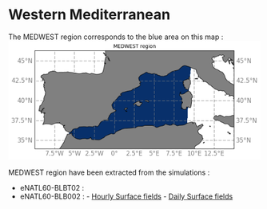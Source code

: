 # Western Mediterranean

The MEDWEST region corresponds to the blue area on this map :
![MEDWEST map](notebooks-maps/region_MEDWEST.png)


MEDWEST region have been extracted from the simulations :
  - eNATL60-BLBT02 :
  - eNATL60-BLB002 :
        - [Hourly Surface fields](../items/MEDWEST60-BLB002-1h-SSH-SST-SSS-SSU-SSV.md) 
        - [Daily Surface fields](../items/MEDWEST60-BLB002-1d-SSH-SST-SSS-SSU-SSV.md) 
